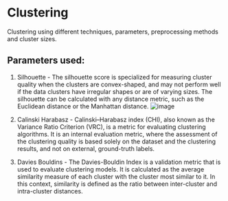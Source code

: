 # Clustering
Clustering using different techniques, parameters, preprocessing methods and cluster sizes.

## Parameters used:
1. Silhouette - The silhouette score is specialized for measuring cluster quality when the clusters are convex-shaped, and may not perform well if the data clusters have irregular shapes or are of varying sizes. The silhouette can be calculated with any distance metric, such as the Euclidean distance or the Manhattan distance. ![image](https://github.com/nitleenk/Clustering/assets/127779292/c21f8d59-e30f-431f-af77-7a88b6b1e4ea)


2. Calinski Harabasz - Calinski–Harabasz index (CHI), also known as the Variance Ratio Criterion (VRC), is a metric for evaluating clustering algorithms. It is an internal evaluation metric, where the assessment of the clustering quality is based solely on the dataset and the clustering results, and not on external, ground-truth labels.
3. Davies Bouldins - The Davies-Bouldin Index is a validation metric that is used to evaluate clustering models. It is calculated as the average similarity measure of each cluster with the cluster most similar to it. In this context, similarity is defined as the ratio between inter-cluster and intra-cluster distances.
